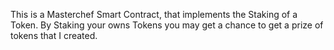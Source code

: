 This is a Masterchef Smart Contract, that implements the Staking of a Token.
By Staking your owns Tokens you may get a chance to get a prize of tokens that I created.
